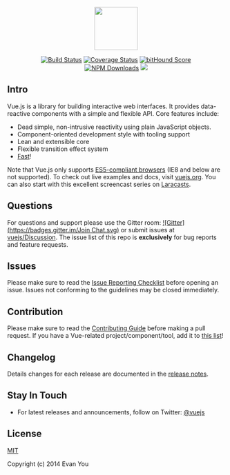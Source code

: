 <p align="center"><a href="http://vuejs.org" target="_blank"><img width="100"src="http://vuejs.org/images/logo.png"></a></p>

<p align="center">
  <a href="https://circleci.com/gh/yyx990803/vue"><img src="https://img.shields.io/circleci/project/yyx990803/vue/master.svg" alt="Build Status"></a>
  <a href="https://codecov.io/github/yyx990803/vue?branch=master"><img src="https://img.shields.io/codecov/c/github/yyx990803/vue/master.svg" alt="Coverage Status"></a>
  <a href="https://www.bithound.io/github/yyx990803/vue"><img src="https://www.bithound.io/github/yyx990803/vue/badges/score.svg" alt="bitHound Score"></a>
  <br>
  <a href="https://www.npmjs.com/package/vue"><img src="https://img.shields.io/npm/dm/vue.svg" alt="NPM Downloads"></a>
  <a href="http://issuestats.com/github/yyx990803/vue"><img src="http://issuestats.com/github/yyx990803/vue/badge/issue?style=flat"></a>
</p>

## Intro

Vue.js is a library for building interactive web interfaces. It provides data-reactive components with a simple and flexible API. Core features include:

- Dead simple, non-intrusive reactivity using plain JavaScript objects.
- Component-oriented development style with tooling support
- Lean and extensible core
- Flexible transition effect system
- [Fast](http://vuejs.github.io/js-repaint-perfs/vue/)!

Note that Vue.js only supports [ES5-compliant browsers](http://kangax.github.io/compat-table/es5/) (IE8 and below are not supported). To check out live examples and docs, visit [vuejs.org](http://vuejs.org). You can also start with this excellent screencast series on [Laracasts](https://laracasts.com/series/learning-vuejs).

## Questions

For questions and support please use the Gitter room: [![Gitter](https://badges.gitter.im/Join Chat.svg)](https://gitter.im/yyx990803/vue) or submit issues at [vuejs/Discussion](https://github.com/vuejs/Discussion/issues). The issue list of this repo is **exclusively** for bug reports and feature requests.

## Issues

Please make sure to read the [Issue Reporting Checklist](https://github.com/yyx990803/vue/blob/dev/CONTRIBUTING.md#issue-reporting-guidelines) before opening an issue. Issues not conforming to the guidelines may be closed immediately.

## Contribution

Please make sure to read the [Contributing Guide](https://github.com/yyx990803/vue/blob/dev/CONTRIBUTING.md) before making a pull request. If you have a Vue-related project/component/tool, add it to [this list](https://github.com/yyx990803/vue/wiki/User-Contributed-Components-&-Tools)!

## Changelog

Details changes for each release are documented in the [release notes](https://github.com/yyx990803/vue/releases).

## Stay In Touch

- For latest releases and announcements, follow on Twitter: [@vuejs](https://twitter.com/vuejs)

## License

[MIT](http://opensource.org/licenses/MIT)

Copyright (c) 2014 Evan You
